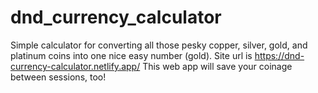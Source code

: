 # dnd_currency_calculator

Simple calculator for converting all those pesky copper, silver, gold, and platinum coins into one nice easy number (gold). Site url is https://dnd-currency-calculator.netlify.app/ This web app will save your coinage between sessions, too!
